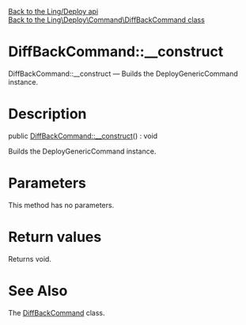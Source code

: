 [Back to the Ling/Deploy api](https://github.com/lingtalfi/Deploy/blob/master/doc/api/Ling/Deploy.md)<br>
[Back to the Ling\Deploy\Command\DiffBackCommand class](https://github.com/lingtalfi/Deploy/blob/master/doc/api/Ling/Deploy/Command/DiffBackCommand.md)


DiffBackCommand::__construct
================



DiffBackCommand::__construct — Builds the DeployGenericCommand instance.




Description
================


public [DiffBackCommand::__construct](https://github.com/lingtalfi/Deploy/blob/master/doc/api/Ling/Deploy/Command/DiffBackCommand/__construct.md)() : void




Builds the DeployGenericCommand instance.




Parameters
================

This method has no parameters.


Return values
================

Returns void.








See Also
================

The [DiffBackCommand](https://github.com/lingtalfi/Deploy/blob/master/doc/api/Ling/Deploy/Command/DiffBackCommand.md) class.



